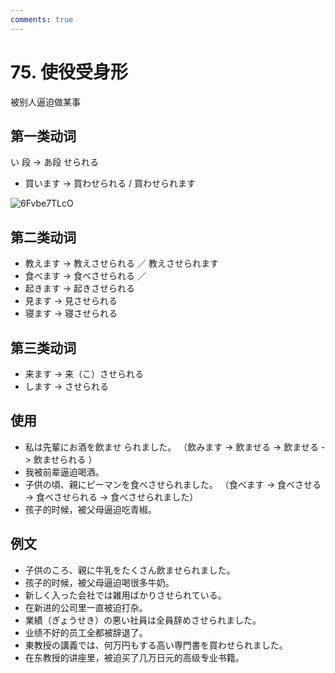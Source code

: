 ```yaml
---
comments: true
---
```


# 75. 使役受身形

被别人逼迫做某事

## 第一类动词

い 段 -> あ段 せられる

- 買います -> 買わせられる / 買わせられます

![6Fvbe7TLcO](https://pic.einverne.info/images/6Fvbe7TLcO.png)

## 第二类动词

- 教えます -> 教えさせられる  ／ 教えさせられます
- 食べます -> 食べさせられる ／ 
- 起きます -> 起きさせられる
- 見ます -> 見させられる
- 寝ます -> 寝させられる

## 第三类动词

- 来ます -> 来（こ）させられる
- します -> させられる

## 使用

- 私は先輩にお酒を飲ませ られました。 （飲みます -> 飲ませる -> 飲ませる -> 飲ませられる ）
- 我被前辈逼迫喝酒。
- 子供の頃、親にピーマンを食べさせられました。  （食べます -> 食べさせる -> 食べさせられる -> 食べさせられました）
- 孩子的时候，被父母逼迫吃青椒。

## 例文

- 子供のころ、親に牛乳をたくさん飲ませられました。
- 孩子的时候，被父母逼迫喝很多牛奶。
- 新しく入った会社では雑用ばかりさせられている。
- 在新进的公司里一直被迫打杂。
- 業績（ぎょうせき）の悪い社員は全員辞めさせられました。
- 业绩不好的员工全都被辞退了。
- 東教授の講義では、何万円もする高い専門書を買わせられました。
- 在东教授的讲座里，被迫买了几万日元的高级专业书籍。

